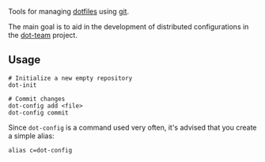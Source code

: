 Tools for managing [dotfiles][] using [git][].

The main goal is to aid in the development of distributed configurations in the [dot-team][] project.

## Usage

    # Initialize a new empty repository
    dot-init

    # Commit changes
    dot-config add <file>
    dot-config commit

Since `dot-config` is a command used very often, it's advised that you create a simple alias:

    alias c=dot-config

[dotfiles]: https://en.wikipedia.org/wiki/Hidden_file_and_hidden_directory
[git]: https://git-scm.com/
[dot-team]: https://github.com/felipec/dot-team/
